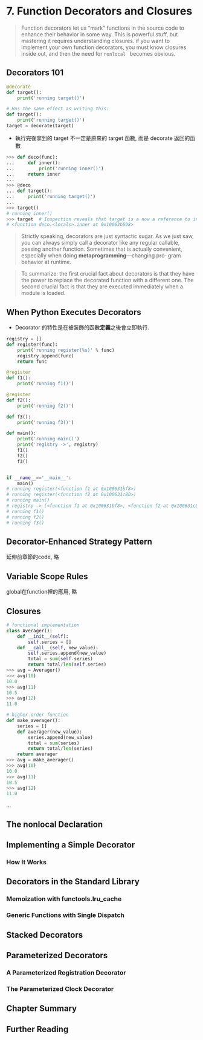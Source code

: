 # 7. Function Decorators and Closures
> Function decorators let us “mark” functions in the source code to enhance their behavior
in some way. This is powerful stuff, but mastering it requires understanding closures.
> if you want to implement your own function decorators, you must know closures inside out, and then the need for   ```nonlocal ``` becomes obvious.

## Decorators 101
``` python
@decorate
def target():
    print('running target()')

# Has the same effect as writing this:
def target():
    print('running target()')
target = decorate(target)
```
* 執行完後拿到的 target 不一定是原來的 target 函數, 而是 decorate 返回的函數
``` python
>>> def deco(func):
...     def inner():
...         print('running inner()')
...     return inner  
...
>>> @deco
... def target():
...     print('running target()')
...
>>> target()  
# running inner()
>>> target  # Inspection reveals that target is a now a reference to inner.
# <function deco.<locals>.inner at 0x10063b598>
```
> Strictly speaking, decorators are just syntactic sugar. As we just saw, you can always
simply call a decorator like any regular callable, passing another function. Sometimes
that is actually convenient, especially when doing **metaprogramming**—changing pro‐
gram behavior at runtime.

> To summarize: the first crucial fact about decorators is that they have the power to
replace the decorated function with a different one. The second crucial fact is that they
are executed immediately when a module is loaded.

## When Python Executes Decorators
* Decorator 的特性是在被裝飾的函數**定義**之後會立即執行.

``` python
registry = []
def register(func):
    print('running register(%s)' % func)   
    registry.append(func)   
    return func

@register   
def f1():
    print('running f1()')

@register
def f2():
    print('running f2()')

def f3():
    print('running f3()')

def main():
    print('running main()')
    print('registry ->', registry)
    f1()
    f2()
    f3()


if __name__=='__main__':
    main()
# running register(<function f1 at 0x100631bf8>)
# running register(<function f2 at 0x100631c80>)
# running main()
# registry -> [<function f1 at 0x100631bf8>, <function f2 at 0x100631c80>]
# running f1()
# running f2()
# running f3()
```

## Decorator-Enhanced Strategy Pattern
延伸前章節的code, 略

## Variable Scope Rules
global在function裡的應用, 略

## Closures
``` python
# functional implementation
class Averager():
    def __init__(self):
        self.series = []
    def __call__(self, new_value):
        self.series.append(new_value)
        total = sum(self.series)
        return total/len(self.series)
>>> avg = Averager()
>>> avg(10)
10.0
>>> avg(11)
10.5
>>> avg(12)
11.0

# higher-order function
def make_averager():
    series = []
    def averager(new_value):
        series.append(new_value)
        total = sum(series)
        return total/len(series)
    return averager
>>> avg = make_averager()
>>> avg(10)
10.0
>>> avg(11)
10.5
>>> avg(12)
11.0
```
...
## The nonlocal Declaration
## Implementing a Simple Decorator
### How It Works
## Decorators in the Standard Library
### Memoization with functools.lru_cache
### Generic Functions with Single Dispatch
## Stacked Decorators
## Parameterized Decorators
### A Parameterized Registration Decorator
### The Parameterized Clock Decorator
## Chapter Summary
## Further Reading

